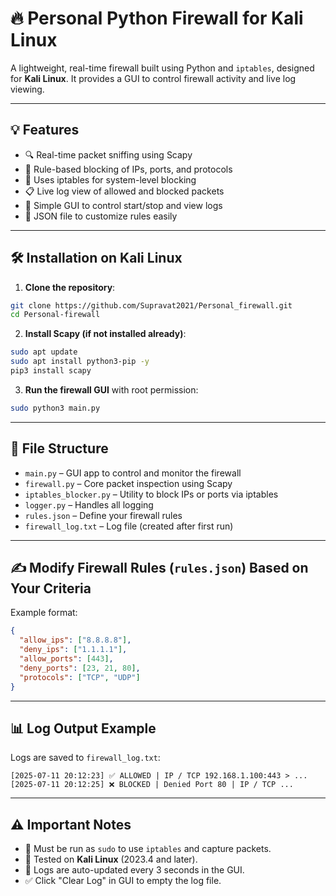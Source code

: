 # 🔥 Personal Python Firewall for Kali Linux

A lightweight, real-time firewall built using Python and `iptables`, designed for **Kali Linux**. It provides a GUI to control firewall activity and live log viewing.

---

## 💡 Features

- 🔍 Real-time packet sniffing using Scapy
- 🚫 Rule-based blocking of IPs, ports, and protocols
- 🔐 Uses iptables for system-level blocking
- 📋 Live log view of allowed and blocked packets
- 🧠 Simple GUI to control start/stop and view logs
- 🔄 JSON file to customize rules easily

---

## 🛠️ Installation on Kali Linux

1. **Clone the repository**:

```bash
git clone https://github.com/Supravat2021/Personal_firewall.git
cd Personal-firewall
````

2. **Install Scapy (if not installed already)**:

```bash
sudo apt update
sudo apt install python3-pip -y
pip3 install scapy
```

3. **Run the firewall GUI** with root permission:

```bash
sudo python3 main.py
```

---

## 📂 File Structure

* `main.py` – GUI app to control and monitor the firewall
* `firewall.py` – Core packet inspection using Scapy
* `iptables_blocker.py` – Utility to block IPs or ports via iptables
* `logger.py` – Handles all logging
* `rules.json` – Define your firewall rules
* `firewall_log.txt` – Log file (created after first run)

---

## ✍️ Modify Firewall Rules (`rules.json`) Based on Your Criteria

Example format:

```json
{
  "allow_ips": ["8.8.8.8"],
  "deny_ips": ["1.1.1.1"],
  "allow_ports": [443],
  "deny_ports": [23, 21, 80],
  "protocols": ["TCP", "UDP"]
}
```

---

## 📊 Log Output Example

Logs are saved to `firewall_log.txt`:

```
[2025-07-11 20:12:23] ✅ ALLOWED | IP / TCP 192.168.1.100:443 > ...
[2025-07-11 20:12:25] ❌ BLOCKED | Denied Port 80 | IP / TCP ...
```

---

## ⚠️ Important Notes

* 🔴 Must be run as `sudo` to use `iptables` and capture packets.
* 🔐 Tested on **Kali Linux** (2023.4 and later).
* 🔄 Logs are auto-updated every 3 seconds in the GUI.
* ✅ Click "Clear Log" in GUI to empty the log file.
